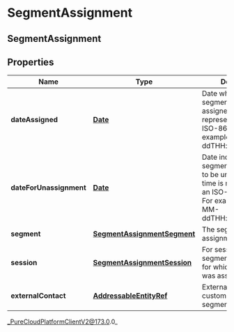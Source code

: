 # SegmentAssignment

## SegmentAssignment

## Properties

|Name | Type | Description | Notes|
|------------ | ------------- | ------------- | -------------|
| **dateAssigned** | [**Date**](Date) | Date when the segment was assigned. Date time is represented as an ISO-8601 string. For example: yyyy-MM-ddTHH:mm:ss[.mmm]Z | |
| **dateForUnassignment** | [**Date**](Date) | Date indicating when a segment is scheduled to be unassigned. Date time is represented as an ISO-8601 string. For example: yyyy-MM-ddTHH:mm:ss[.mmm]Z | |
| **segment** | [**SegmentAssignmentSegment**](SegmentAssignmentSegment) | The segment the assignment is for. | |
| **session** | [**SegmentAssignmentSession**](SegmentAssignmentSession) | For session-scoped segments, the session for which the segment was assigned. | [optional] |
| **externalContact** | [**AddressableEntityRef**](AddressableEntityRef) | External contact of the customer to which the segment is assigned. | |



_PureCloudPlatformClientV2@173.0.0_
